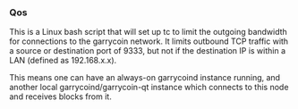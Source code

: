 ### Qos ###

This is a Linux bash script that will set up tc to limit the outgoing bandwidth for connections to the garrycoin network. It limits outbound TCP traffic with a source or destination port of 9333, but not if the destination IP is within a LAN (defined as 192.168.x.x).

This means one can have an always-on garrycoind instance running, and another local garrycoind/garrycoin-qt instance which connects to this node and receives blocks from it.
